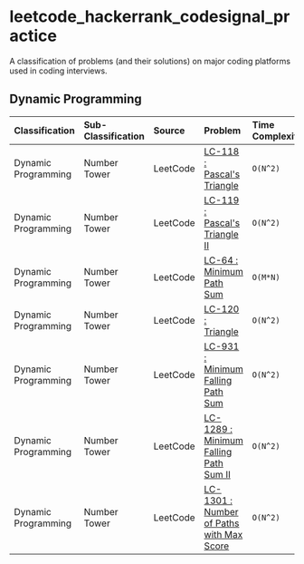 # leetcode_hackerrank_codesignal_practice
A classification of problems (and their solutions) on major coding platforms used in coding interviews.

## Dynamic Programming

| Classification | Sub-Classification | Source | Problem | Time Complexity | Space Complexity | Difficulty | Explanation | Solution |
| :-             | :-                 | :-     | :-      | :-              | :-               | :-         | :- | :-       |
| Dynamic Programming | Number Tower  | LeetCode | [LC-118 : Pascal's Triangle](https://leetcode.com/problems/pascals-triangle) | `O(N^2)` | `O(N^2)` | Easy | [Solution Explanation](./dynamic_programming/leetcode/LC-118_Solution_Explanation.md) | [Java](./dynamic_programming/leetcode/java/LeetCode118.java)<br/>[Python](./dynamic_programming/leetcode/python/leet_code_118.py)<br/>[Javascript](./dynamic_programming/leetcode/javascript/leetCode118.js) |
| Dynamic Programming | Number Tower  | LeetCode | [LC-119 : Pascal's Triangle II](https://leetcode.com/problems/pascals-triangle-ii/) | `O(N^2)` | `O(N^2)` | Easy | [Solution Explanation](./dynamic_programming/leetcode/LC-118_Solution_Explanation.md) | [Java](./dynamic_programming/leetcode/java/LeetCode119.java)<br/>[Python](./dynamic_programming/leetcode/python/leet_code_119.py)<br/>[Javascript](./dynamic_programming/leetcode/javascript/leetCode119.js) |
| Dynamic Programming | Number Tower  | LeetCode | [LC-64 : Minimum Path Sum](https://leetcode.com/problems/minimum-path-sum/) | `O(M*N)` | `O(1)` | Medium | [Solution Explanation](./dynamic_programming/leetcode/LC-64_Solution_Explanation.md) | [Java](./dynamic_programming/leetcode/java/LeetCode64.java)<br/>[Python](./dynamic_programming/leetcode/python/leet_code_64.py)<br/>[Javascript](./dynamic_programming/leetcode/javascript/leetCode64.js) |
| Dynamic Programming | Number Tower  | LeetCode | [LC-120 : Triangle](https://leetcode.com/problems/triangle/) | `O(N^2)` | `O(N)` | Medium | [Solution Explanation](./dynamic_programming/leetcode/LC-120_Solution_Explanation.md) | [Java](./dynamic_programming/leetcode/java/LeetCode120.java)<br/>[Python](./dynamic_programming/leetcode/python/leet_code_120.py)<br/>[Javascript](./dynamic_programming/leetcode/javascript/leetCode120.js) |
| Dynamic Programming | Number Tower  | LeetCode | [LC-931 : Minimum Falling Path Sum](https://leetcode.com/problems/minimum-falling-path-sum/) | `O(N^2)` | `O(N)` | Medium | [Solution Explanation](./dynamic_programming/leetcode/LC-931_Solution_Explanation.md)<br/>[DP Mindset](./dynamic_programming/leetcode/LC-931_How_To_Tackle_A_DP_Problem_Mindset.md) | [Java](./dynamic_programming/leetcode/java/LeetCode931.java)<br/>[Python](./dynamic_programming/leetcode/python/leet_code_931.py)<br/>[Javascript](./dynamic_programming/leetcode/javascript/leetCode931.js) |
| Dynamic Programming | Number Tower  | LeetCode | [LC-1289 : Minimum Falling Path Sum II](https://leetcode.com/problems/minimum-falling-path-sum-ii/) | `O(N^2)` | `O(N)` | Medium | [Solution Explanation](./dynamic_programming/leetcode/LC-1289_Solution_Explanation.md) | [Java](./dynamic_programming/leetcode/java/LeetCode1289.java)<br/>[Python](./dynamic_programming/leetcode/python/leet_code_1289.py)<br/>[Javascript](./dynamic_programming/leetcode/javascript/leetCode1289.js) |
| Dynamic Programming | Number Tower  | LeetCode | [LC-1301 : Number of Paths with Max Score](https://leetcode.com/problems/number-of-paths-with-max-score/) | `O(N^2)` | `O(N)` | Medium | [Solution Explanation](./dynamic_programming/leetcode/LC-1301_Solution_Explanation.md) | [Java](./dynamic_programming/leetcode/java/LeetCode1301.java)<br/>[Python](./dynamic_programming/leetcode/python/leet_code_1301.py)<br/>[Javascript](./dynamic_programming/leetcode/javascript/leetCode1301.js) |